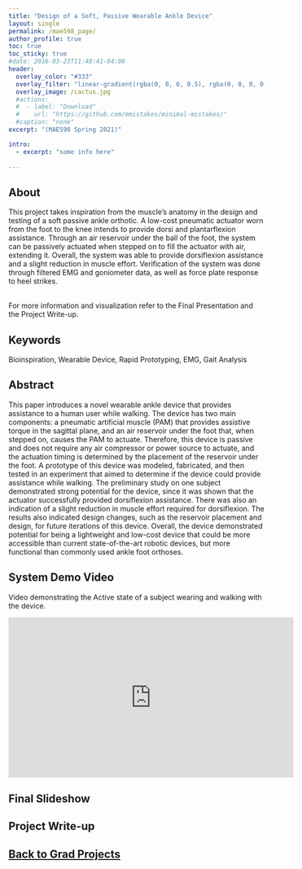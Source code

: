 ```yaml
---
title: "Design of a Soft, Passive Wearable Ankle Device"
layout: single
permalink: /mae598_page/
author_profile: true
toc: true
toc_sticky: true
#date: 2016-03-23T11:48:41-04:00
header:
  overlay_color: "#333"
  overlay_filter: "linear-gradient(rgba(0, 0, 0, 0.5), rgba(0, 0, 0, 0.5))"
  overlay_image: /cactus.jpg
  #actions:
  #  - label: "Download"
  #    url: "https://github.com/mmistakes/minimal-mistakes/"
  #caption: "none"
excerpt: "(MAE598 Spring 2021)"

intro: 
  - excerpt: "some info here"   
   
---
```


## About
This project takes inspiration from the muscle’s anatomy in the design and testing of a soft passive ankle orthotic. A low-cost pneumatic actuator worn from the foot to the knee intends to provide dorsi and plantarflexion assistance. Through an air reservoir under the ball of the foot, the system can be passively actuated when stepped on to fill the actuator with air, extending it. Overall, the system was able to provide dorsiflexion assistance and a slight reduction in muscle effort. Verification of the system was done through filtered EMG and goniometer data, as well as force plate response to heel strikes. <br><br>

For more information and visualization refer to the Final Presentation and the Project Write-up. 

## Keywords
Bioinspiration, Wearable Device, Rapid Prototyping, EMG, Gait Analysis

## Abstract
This paper introduces a novel wearable ankle device that provides assistance to a human user while walking. The device has two main components: a pneumatic artificial muscle (PAM) that provides assistive torque in the sagittal plane, and an air reservoir under the foot that, when stepped on, causes the PAM to actuate. Therefore, this device is passive and does not require any air compressor or power source to actuate, and the actuation timing is determined by the placement of the reservoir under the foot. A prototype of this device was modeled, fabricated, and then tested in an experiment that aimed to determine if the device could provide assistance while walking. The preliminary study on one subject demonstrated strong potential for the device, since it was shown that the actuator successfully provided dorsiflexion assistance. There was also an indication of a slight reduction in muscle effort required for dorsiflexion. The results also indicated design changes, such as the reservoir placement and design, for future iterations of this device. Overall, the device demonstrated potential for being a lightweight and low-cost device that could be more accessible than current state-of-the-art robotic devices, but more functional than commonly used ankle foot orthoses.


## System Demo Video
Video demonstrating the Active state of a subject wearing and walking with the device. 
<iframe width="560" height="315" src="https://www.youtube.com/embed/BBHF2s-hBws" title="YouTube video player" frameborder="0" allow="accelerometer; autoplay; clipboard-write; encrypted-media; gyroscope; picture-in-picture" allowfullscreen></iframe>

## Final Slideshow
<object data="{{ site.url }}{{ site.baseurl }}/_pages/graduate/MAE598/Final Presentation.pdf" width="1000" height="1000" type='application/pdf'></object>

## Project Write-up
<object data="{{ site.url }}{{ site.baseurl }}/_pages/graduate/MAE598/Final Paper.pdf" width="1000" height="1000" type='application/pdf'></object>

## [Back to Grad Projects](/grad_projects/)
